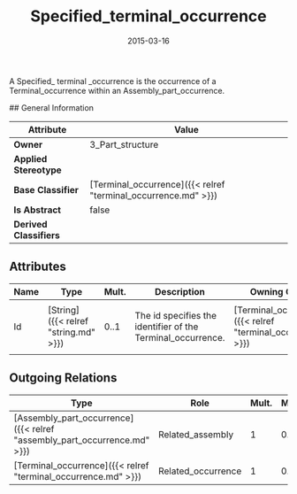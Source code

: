 ﻿---
title: Specified_terminal_occurrence
toc: false
type: specs
date: "2015-03-16"
draft: false
specification: KBL
version: 2.4
documentType: "Recommendation"
elementType: Class
classes:
  - Specified_terminal_occurrence
menu_name: kbl-2.4
---
<p>A Specified_ terminal _occurrence is the occurrence of a Terminal_occurrence within an Assembly_part_occurrence.</p>
## General Information

| Attribute               | Value |
|-------------------------|-------|
| **Owner**               | 3_Part_structure |
| **Applied Stereotype**  |   |
| **Base Classifier**     | [Terminal_occurrence]({{< relref "terminal_occurrence.md" >}})<br/>  |
| **Is Abstract**         | false |
| **Derived Classifiers** |   |

## Attributes
|  Name  |  Type  |  Mult.  |  Description  |  Owning Classifier  |
|--------|--------|---------|---------------|--------------|
|Id | [String]({{< relref "string.md" >}}) | 0..1 | <p> The id specifies the identifier of the Terminal_occurrence.      </p> | [Terminal_occurrence]({{< relref "terminal_occurrence.md" >}}) |

## Outgoing Relations
|    Type  |   Role   |   Mult.   |   Mult.   |   Description   |
|----------|----------|-----------|-----------|-----------------|
| [Assembly_part_occurrence]({{< relref "assembly_part_occurrence.md" >}}) | Related_assembly | 1 | 0..* |  |
| [Terminal_occurrence]({{< relref "terminal_occurrence.md" >}}) | Related_occurrence | 1 | 0..* |  |
